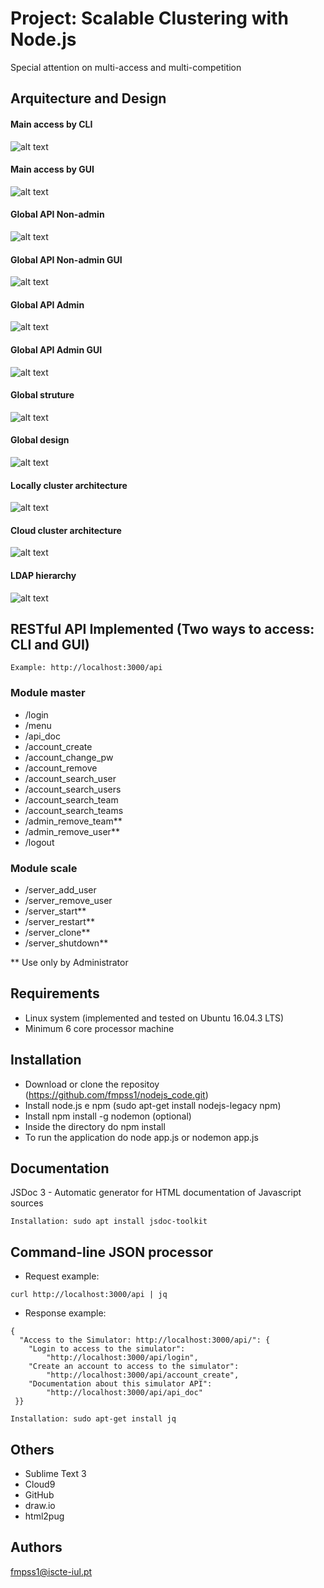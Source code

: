 
# Project: Scalable Clustering with Node.js

Special attention on multi-access and multi-competition


## Arquitecture and Design

#### Main access by CLI
![alt text](images/01.main_access_by_cli.png "Main access by CLI")
#### Main access by GUI
![alt text](images/01.main_access_by_gui.png "Main access by GUI")
#### Global API Non-admin
![alt text](images/02.global_api_non-admin.png "Global API non-admin")
#### Global API Non-admin GUI
![alt text](images/02.1.global_api_non-admin.png "Global API non-admin GUI")
#### Global API Admin
![alt text](images/03.global_api_admin.png "Global API admin")
#### Global API Admin GUI
![alt text](images/03.1.global_api_admin.png "Global API admin GUI")
#### Global struture
![alt text](images/04.global_struture.png "Global struture")
#### Global design
![alt text](images/05.global_design.png "Global design")
#### Locally cluster architecture
![alt text](images/06.locally_cluster_architecture.png "Locally cluster architecture")
#### Cloud cluster architecture
![alt text](images/06.cloud_cluster_architecture.png "Cloud cluster architecture")
#### LDAP hierarchy
![alt text](images/07.LDAP_hierarchy.png "LDAP hierarchy")

## RESTful API Implemented (Two ways to access: CLI and GUI)
```
Example: http://localhost:3000/api
```

### Module master
* /login
* /menu
* /api_doc
* /account_create
* /account_change_pw
* /account_remove
* /account_search_user
* /account_search_users
* /account_search_team
* /account_search_teams
* /admin_remove_team**
* /admin_remove_user**
* /logout

### Module scale
* /server_add_user
* /server_remove_user
* /server_start**
* /server_restart**
* /server_clone**
* /server_shutdown**

** Use only by Administrator



## Requirements
* Linux system (implemented and tested on Ubuntu 16.04.3 LTS)
* Minimum 6 core processor machine


## Installation
*	Download or clone the repositoy (https://github.com/fmpss1/nodejs_code.git)
*	Install node.js e npm (sudo apt-get install nodejs-legacy npm)
*	Install npm install -g nodemon (optional)
*	Inside the directory do npm install
*	To run the application do node app.js or nodemon app.js


## Documentation
JSDoc 3 - Automatic generator for HTML documentation of Javascript sources

```
Installation: sudo apt install jsdoc-toolkit
```

## Command-line JSON processor
* Request example:
```
curl http://localhost:3000/api | jq
```
* Response example:
```
{
  "Access to the Simulator: http://localhost:3000/api/": {
    "Login to access to the simulator": 
    	"http://localhost:3000/api/login",
    "Create an account to access to the simulator":
    	"http://localhost:3000/api/account_create",
    "Documentation about this simulator API":
    	"http://localhost:3000/api/api_doc"
 }}
```

```
Installation: sudo apt-get install jq
```

## Others
* Sublime Text 3
* Cloud9
* GitHub
* draw.io
* html2pug


## Authors
fmpss1@iscte-iul.pt
